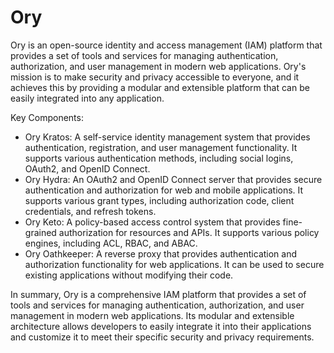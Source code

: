 # Ory

Ory is an open-source identity and access management (IAM) platform that provides a set of tools and services for managing authentication, authorization, and user management in modern web applications. Ory's mission is to make security and privacy accessible to everyone, and it achieves this by providing a modular and extensible platform that can be easily integrated into any application.

Key Components:

- Ory Kratos: A self-service identity management system that provides authentication, registration, and user management functionality. It supports various authentication methods, including social logins, OAuth2, and OpenID Connect.
- Ory Hydra: An OAuth2 and OpenID Connect server that provides secure authentication and authorization for web and mobile applications. It supports various grant types, including authorization code, client credentials, and refresh tokens.
- Ory Keto: A policy-based access control system that provides fine-grained authorization for resources and APIs. It supports various policy engines, including ACL, RBAC, and ABAC.
- Ory Oathkeeper: A reverse proxy that provides authentication and authorization functionality for web applications. It can be used to secure existing applications without modifying their code.

In summary, Ory is a comprehensive IAM platform that provides a set of tools and services for managing authentication, authorization, and user management in modern web applications. Its modular and extensible architecture allows developers to easily integrate it into their applications and customize it to meet their specific security and privacy requirements.
